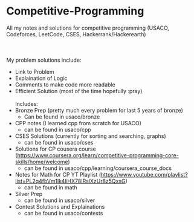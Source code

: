 # Competitive-Programming
All my notes and solutions for competitive programming (USACO, Codeforces, LeetCode, CSES, Hackerrank/Hackerearth) <br> <br>
<br> <br> My problem solutions include:
- Link to Problem
- Explaination of Logic
- Comments to make code more readable
- Efficient Solution (most of the time hopefully :pray)
<br> <br> Includes:
- Bronze Prep (pretty much every problem for last 5 years of bronze)
  - Can be found in usaco/bronze
- CPP notes (I learned cpp from scratch for USACO)
   - can be found in usaco/cpp
- CSES Solutions (currently for sorting and searching, graphs)
  - can be found in usaco/cses
- Solutions for CP cousera course (https://www.coursera.org/learn/competitive-programming-core-skills/home/welcome)
  - can be found in usaco/cpp/learning/coursera_course_docs
- Notes for Math for CP YT Playlist (https://www.youtube.com/playlist?list=PL2q4fbVm1Ik4liHX78IRslXzUr8z5QxsG)
  - can be found in math
- Silver Prep
  - can be found in usaco/silver
- Contest Solutions and Explainations
  - can be found in usaco/contests
